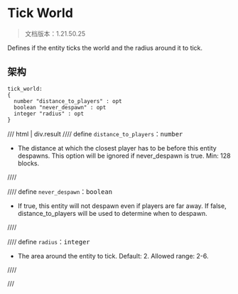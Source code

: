 # Tick World

> 文档版本：1.21.50.25

Defines if the entity ticks the world and the radius around it to tick.

## 架构

```mcschema
tick_world:
{
  number "distance_to_players" : opt
  boolean "never_despawn" : opt
  integer "radius" : opt
}

```

/// html | div.result
//// define
`distance_to_players`：<samp>number</samp>

- The distance at which the closest player has to be before this entity despawns. This option will be ignored if never_despawn is true. Min: 128 blocks.


////


//// define
`never_despawn`：<samp>boolean</samp>

- If true, this entity will not despawn even if players are far away. If false, distance_to_players will be used to determine when to despawn.


////


//// define
`radius`：<samp>integer</samp>

- The area around the entity to tick. Default: 2. Allowed range: 2-6.


////


///

